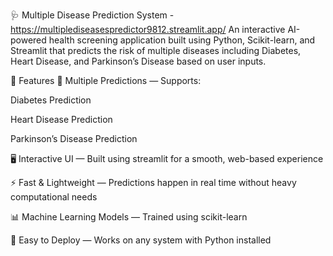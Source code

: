 🩺 Multiple Disease Prediction System - https://multiplediseasespredictor9812.streamlit.app/
An interactive AI-powered health screening application built using Python, Scikit-learn, and Streamlit that predicts the risk of multiple diseases including Diabetes, Heart Disease, and Parkinson’s Disease based on user inputs.

📌 Features
🏥 Multiple Predictions — Supports:

Diabetes Prediction

Heart Disease Prediction

Parkinson’s Disease Prediction

🖥️ Interactive UI — Built using streamlit for a smooth, web-based experience

⚡ Fast & Lightweight — Predictions happen in real time without heavy computational needs

📊 Machine Learning Models — Trained using scikit-learn

🔗 Easy to Deploy — Works on any system with Python installed
